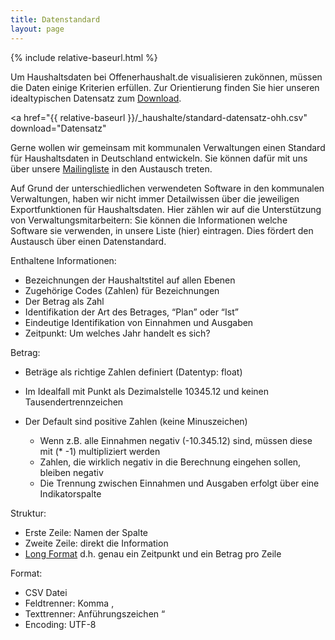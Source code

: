```yaml
---
title: Datenstandard
layout: page
---
```

{% include relative-baseurl.html %}

Um Haushaltsdaten bei Offenerhaushalt.de visualisieren zukönnen, müssen die Daten einige Kriterien erfüllen. Zur Orientierung finden Sie hier unseren idealtypischen Datensatz zum [Download](https://github.com/okfde/offenerhaushalt.de/blob/dev/_haushalte/standard-datensatz-ohh.csv).  

<a href="{{ relative-baseurl }}/_haushalte/standard-datensatz-ohh.csv" download="Datensatz"</a> 

Gerne wollen wir gemeinsam mit kommunalen Verwaltungen einen Standard für Haushaltsdaten in Deutschland entwickeln. Sie können dafür mit uns über unsere [Mailingliste](https://lists.okfn.org/mailman/listinfo/offener-haushalt) in den Austausch treten. 

Auf Grund der unterschiedlichen verwendeten Software in den kommunalen Verwaltungen, haben wir nicht immer Detailwissen über die jeweiligen Exportfunktionen für Haushaltsdaten. Hier zählen wir auf die Unterstützung von Verwaltungsmitarbeitern: Sie können die Informationen welche Software sie verwenden, in unsere Liste (hier) eintragen. Dies fördert 
den Austausch über einen Datenstandard. 

Enthaltene Informationen: 
* Bezeichnungen der Haushaltstitel auf allen Ebenen 
* Zugehörige Codes (Zahlen) für Bezeichnungen
* Der Betrag als Zahl
* Identifikation der Art des Betrages, “Plan” oder “Ist”
* Eindeutige Identifikation von Einnahmen und Ausgaben 
* Zeitpunkt: Um welches Jahr handelt es sich? 

Betrag: 
* Beträge als richtige Zahlen definiert (Datentyp: float) 
* Im Idealfall mit Punkt als Dezimalstelle 10345.12 und keinen Tausendertrennzeichen 
* Der Default sind positive Zahlen (keine Minuszeichen) 

  * Wenn z.B. alle Einnahmen negativ (-10.345.12) sind, müssen diese mit (* -1) multipliziert werden 
  * Zahlen, die wirklich negativ in die Berechnung eingehen sollen, bleiben negativ
  * Die Trennung zwischen Einnahmen und Ausgaben erfolgt über eine Indikatorspalte

Struktur: 
* Erste Zeile: Namen der Spalte
* Zweite Zeile: direkt die Information
* [Long Format](https://de.wikipedia.org/wiki/Wide-Format_und_Long-Format) d.h. genau ein Zeitpunkt und ein Betrag pro Zeile

Format:
* CSV Datei 
* Feldtrenner: Komma , 
* Texttrenner: Anführungszeichen “
* Encoding: UTF-8 

